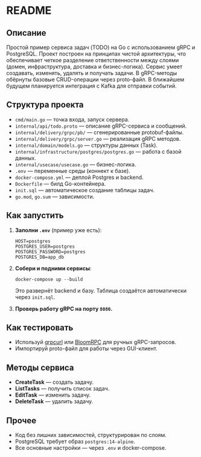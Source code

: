 # README

## Описание

Простой пример сервиса задач (TODO) на Go с использованием gRPC и PostgreSQL.
Проект построен на принципах чистой архитектуры, что обеспечивает четкое разделение ответственности между слоями (домен, инфраструктура, доставка и бизнес-логика).
Сервис умеет создавать, изменять, удалять и получать задачи.
В gRPC-методы обёрнуты базовые CRUD-операции через proto-файл.
В ближайшем будущем планируется интеграция с Kafka для отправки событий.

## Структура проекта

- `cmd/main.go` — точка входа, запуск сервера.
- `internal/api/todo.proto` — описание gRPC-сервиса и сообщений.
- `internal/delivery/grpc/pb/` — сгенерированные protobuf-файлы.
- `internal/delivery/grpc/server.go` — реализация gRPC методов.
- `internal/domain/models.go` — структуры данных (Task).
- `internal/infrastructure/postgres/postgres.go` — работа с базой данных.
- `internal/usecase/usecase.go` — бизнес-логика.
- `.env` — переменные среды (коннект к базе).
- `docker-compose.yml` — деплой Postgres и backend.
- `Dockerfile` — билд Go-контейнера.
- `init.sql` — автоматическое создание таблицы задач.
- `go.mod`, `go.sum` — зависимости.



## Как запустить

1. **Заполни `.env`** (пример уже есть):
    ```
    HOST=postgres
    POSTGRES_USER=postgres
    POSTGRES_PASSWORD=postgres
    POSTGRES_DB=app_db
    ```
2. **Собери и подними сервисы**:
    ```
    docker-compose up --build
    ```
    Это развернёт backend и базу. Таблица создаётся автоматически через `init.sql`.

3. **Проверь работу gRPC на порту `8080`.**


## Как тестировать

- Используй [grpcurl](https://github.com/fullstorydev/grpcurl) или [BloomRPC](https://bloomrpc.com/) для ручных gRPC-запросов.
- Импортируй proto-файл для работы через GUI-клиент.



## Методы сервиса

- **CreateTask** — создать задачу.
- **ListTasks** — получить список задач.
- **EditTask** — изменить задачу.
- **DeleteTask** — удалить задачу.


## Прочее

- Код без лишних зависимостей, структурирован по слоям.
- PostgreSQL требует образ `postgres:14-alpine`.
- Все основные настройки — через `.env` и docker-compose.


